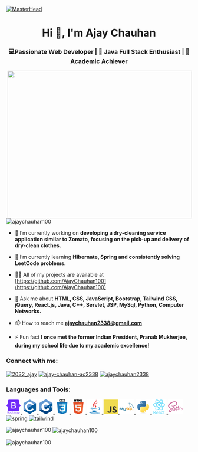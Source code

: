 [![MasterHead](https://i.pinimg.com/originals/d4/81/f3/d481f3c72e283309071f79e01b05c06d.gif)](https://i.pinimg.com/originals/d4/81/f3/d481f3c72e283309071f79e01b05c06d.gif)
    <h1 align="center">Hi 👋, I'm Ajay Chauhan</h1>
<h3 align="center">💻Passionate Web Developer | 🚀 Java Full Stack Enthusiast | 🥰 Academic Achiever</h3>
<img align="right" height="400px" width="500px" src="https://media.licdn.com/dms/image/D4D12AQE-5Q-evNzR2Q/article-cover_image-shrink_600_2000/0/1688467501706?e=2147483647&v=beta&t=whP7ShBPsKCwXL_BXXx0GL4NfK2W8ylWC_pAKknbRDU" alt="">
<p align="left"> <img src="https://komarev.com/ghpvc/?username=ajaychauhan100&label=Profile%20views&color=0e75b6&style=flat" alt="ajaychauhan100" /> </p>

- 🔭 I’m currently working on **developing a dry-cleaning service application similar to Zomato, focusing on the pick-up and delivery of dry-clean clothes.**

- 🌱 I’m currently learning **Hibernate, Spring and consistently solving LeetCode problems.**

- 👨‍💻 All of my projects are available at [https://github.com/AjayChauhan100](https://github.com/AjayChauhan100)

- 💬 Ask me about **HTML, CSS, JavaScript, Bootstrap, Tailwind CSS, jQuery, React.js, Java, C++, Servlet, JSP, MySql, Python, Computer Networks.**

- 📫 How to reach me **ajaychauhan2338@gmail.com**

- ⚡ Fun fact **I once met the former Indian President, Pranab Mukherjee, during my school life due to my academic excellence!**

<h3 align="left">Connect with me:</h3>
<p align="left">
<a href="https://twitter.com/2032_ajay" target="blank"><img align="center" src="https://raw.githubusercontent.com/rahuldkjain/github-profile-readme-generator/master/src/images/icons/Social/twitter.svg" alt="2032_ajay" height="30" width="40" /></a>
<a href="https://linkedin.com/in/ajay-chauhan-ac2338" target="blank"><img align="center" src="https://raw.githubusercontent.com/rahuldkjain/github-profile-readme-generator/master/src/images/icons/Social/linked-in-alt.svg" alt="ajay-chauhan-ac2338" height="30" width="40" /></a>
<a href="https://www.leetcode.com/ajaychauhan2338" target="blank"><img align="center" src="https://raw.githubusercontent.com/rahuldkjain/github-profile-readme-generator/master/src/images/icons/Social/leet-code.svg" alt="ajaychauhan2338" height="30" width="40" /></a>
</p>

<h3 align="left">Languages and Tools:</h3>
<p align="left"> <a href="https://getbootstrap.com" target="_blank" rel="noreferrer"> <img src="https://raw.githubusercontent.com/devicons/devicon/master/icons/bootstrap/bootstrap-plain-wordmark.svg" alt="bootstrap" width="40" height="40"/> </a> <a href="https://www.cprogramming.com/" target="_blank" rel="noreferrer"> <img src="https://raw.githubusercontent.com/devicons/devicon/master/icons/c/c-original.svg" alt="c" width="40" height="40"/> </a> <a href="https://www.w3schools.com/cpp/" target="_blank" rel="noreferrer"> <img src="https://raw.githubusercontent.com/devicons/devicon/master/icons/cplusplus/cplusplus-original.svg" alt="cplusplus" width="40" height="40"/> </a> <a href="https://www.w3schools.com/css/" target="_blank" rel="noreferrer"> <img src="https://raw.githubusercontent.com/devicons/devicon/master/icons/css3/css3-original-wordmark.svg" alt="css3" width="40" height="40"/> </a> <a href="https://www.w3.org/html/" target="_blank" rel="noreferrer"> <img src="https://raw.githubusercontent.com/devicons/devicon/master/icons/html5/html5-original-wordmark.svg" alt="html5" width="40" height="40"/> </a> <a href="https://www.java.com" target="_blank" rel="noreferrer"> <img src="https://raw.githubusercontent.com/devicons/devicon/master/icons/java/java-original.svg" alt="java" width="40" height="40"/> </a> <a href="https://developer.mozilla.org/en-US/docs/Web/JavaScript" target="_blank" rel="noreferrer"> <img src="https://raw.githubusercontent.com/devicons/devicon/master/icons/javascript/javascript-original.svg" alt="javascript" width="40" height="40"/> </a> <a href="https://www.mysql.com/" target="_blank" rel="noreferrer"> <img src="https://raw.githubusercontent.com/devicons/devicon/master/icons/mysql/mysql-original-wordmark.svg" alt="mysql" width="40" height="40"/> </a> <a href="https://www.python.org" target="_blank" rel="noreferrer"> <img src="https://raw.githubusercontent.com/devicons/devicon/master/icons/python/python-original.svg" alt="python" width="40" height="40"/> </a> <a href="https://reactjs.org/" target="_blank" rel="noreferrer"> <img src="https://raw.githubusercontent.com/devicons/devicon/master/icons/react/react-original-wordmark.svg" alt="react" width="40" height="40"/> </a> <a href="https://sass-lang.com" target="_blank" rel="noreferrer"> <img src="https://raw.githubusercontent.com/devicons/devicon/master/icons/sass/sass-original.svg" alt="sass" width="40" height="40"/> </a> <a href="https://spring.io/" target="_blank" rel="noreferrer"> <img src="https://www.vectorlogo.zone/logos/springio/springio-icon.svg" alt="spring" width="40" height="40"/> </a> <a href="https://tailwindcss.com/" target="_blank" rel="noreferrer"> <img src="https://www.vectorlogo.zone/logos/tailwindcss/tailwindcss-icon.svg" alt="tailwind" width="40" height="40"/> </a> </p>

<p><img align="left" src="https://github-readme-stats.vercel.app/api/top-langs?username=ajaychauhan100&show_icons=true&locale=en&layout=compact" alt="ajaychauhan100" /></p>

<p>&nbsp;<img align="center" src="https://github-readme-stats.vercel.app/api?username=ajaychauhan100&show_icons=true&locale=en" alt="ajaychauhan100" /></p>

<p><img align="center" src="https://github-readme-streak-stats.herokuapp.com/?user=ajaychauhan100&" alt="ajaychauhan100" /></p>
